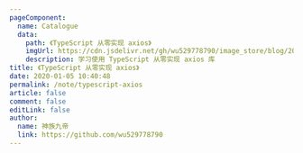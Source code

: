 ```yaml
---
pageComponent: 
  name: Catalogue
  data: 
    path: 《TypeScript 从零实现 axios》
    imgUrl: https://cdn.jsdelivr.net/gh/wu529778790/image_store/blog/20200105104632.png
    description: 学习使用 TypeScript 从零实现 axios 库
title: 《TypeScript 从零实现 axios》
date: 2020-01-05 10:40:48
permalink: /note/typescript-axios
article: false
comment: false
editLink: false
author: 
  name: 神族九帝
  link: https://github.com/wu529778790
---
```

